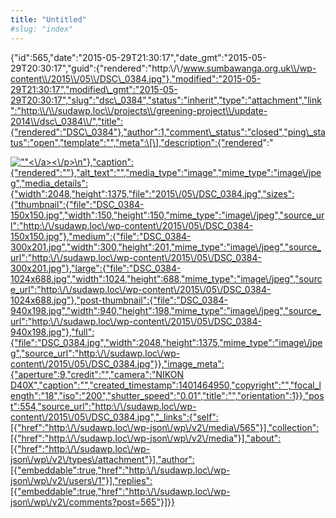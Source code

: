 ```yaml
---
title: "Untitled"
#slug: "index"
---
```


{"id":565,"date":"2015-05-29T21:30:17","date\_gmt":"2015-05-29T20:30:17","guid":{"rendered":"http:\\/\\/www.sumbawanga.org.uk\\/wp-content\\/2015\\/05\\/DSC\_0384.jpg"},"modified":"2015-05-29T21:30:17","modified\_gmt":"2015-05-29T20:30:17","slug":"dsc\_0384","status":"inherit","type":"attachment","link":"http:\\/\\/sudawp.loc\\/projects\\/greening-project\\/update-2014\\/dsc\_0384\\/","title":{"rendered":"DSC\_0384"},"author":1,"comment\_status":"closed","ping\_status":"open","template":"","meta":\[\],"description":{"rendered":"

[![\"\"](\"http:\/\/sudawp.loc\/wp-content\/2015\/05\/DSC_0384-300x201.jpg\")<\\/a><\\/p>\\n"},"caption":{"rendered":""},"alt\_text":"","media\_type":"image","mime\_type":"image\\/jpeg","media\_details":{"width":2048,"height":1375,"file":"2015\\/05\\/DSC\_0384.jpg","sizes":{"thumbnail":{"file":"DSC\_0384-150x150.jpg","width":150,"height":150,"mime\_type":"image\\/jpeg","source\_url":"http:\\/\\/sudawp.loc\\/wp-content\\/2015\\/05\\/DSC\_0384-150x150.jpg"},"medium":{"file":"DSC\_0384-300x201.jpg","width":300,"height":201,"mime\_type":"image\\/jpeg","source\_url":"http:\\/\\/sudawp.loc\\/wp-content\\/2015\\/05\\/DSC\_0384-300x201.jpg"},"large":{"file":"DSC\_0384-1024x688.jpg","width":1024,"height":688,"mime\_type":"image\\/jpeg","source\_url":"http:\\/\\/sudawp.loc\\/wp-content\\/2015\\/05\\/DSC\_0384-1024x688.jpg"},"post-thumbnail":{"file":"DSC\_0384-940x198.jpg","width":940,"height":198,"mime\_type":"image\\/jpeg","source\_url":"http:\\/\\/sudawp.loc\\/wp-content\\/2015\\/05\\/DSC\_0384-940x198.jpg"},"full":{"file":"DSC\_0384.jpg","width":2048,"height":1375,"mime\_type":"image\\/jpeg","source\_url":"http:\\/\\/sudawp.loc\\/wp-content\\/2015\\/05\\/DSC\_0384.jpg"}},"image\_meta":{"aperture":9,"credit":"","camera":"NIKON D40X","caption":"","created\_timestamp":1401464950,"copyright":"","focal\_length":"18","iso":"200","shutter\_speed":"0.01","title":"","orientation":1}},"post":554,"source\_url":"http:\\/\\/sudawp.loc\\/wp-content\\/2015\\/05\\/DSC\_0384.jpg","\_links":{"self":\[{"href":"http:\\/\\/sudawp.loc\\/wp-json\\/wp\\/v2\\/media\\/565"}\],"collection":\[{"href":"http:\\/\\/sudawp.loc\\/wp-json\\/wp\\/v2\\/media"}\],"about":\[{"href":"http:\\/\\/sudawp.loc\\/wp-json\\/wp\\/v2\\/types\\/attachment"}\],"author":\[{"embeddable":true,"href":"http:\\/\\/sudawp.loc\\/wp-json\\/wp\\/v2\\/users\\/1"}\],"replies":\[{"embeddable":true,"href":"http:\\/\\/sudawp.loc\\/wp-json\\/wp\\/v2\\/comments?post=565"}\]}}](http:\/\/sudawp.loc\/wp-content\/2015\/05\/DSC_0384.jpg)